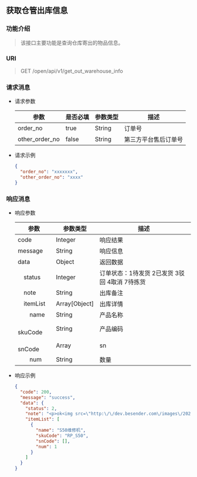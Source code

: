 ## 获取仓管出库信息

### 功能介绍

> 该接口主要功能是查询仓库寄出的物品信息。

### URI

> GET /open/api/v1/get_out_warehouse_info

### 请求消息

- 请求参数

  | 参数 | 是否必填 | 参数类型 | 描述 |
  |---|---|---|---|
  | order_no | true | String | 订单号 |
  | other_order_no | false | String | 第三方平台售后订单号 |

- 请求示例
  ```json
  {
    "order_no": "xxxxxxx",
    "other_order_no": "xxxx"
  }
  ```

### 响应消息

- 响应参数

  | 参数 | 参数类型 | 描述                           |
  |---|------------------------------|---|
  | code | Integer | 响应结果                         |
  | message | String | 响应信息                         |
  | data | Object | 返回数据                         |
  | &emsp;status | Integer | 订单状态：1待发货 2已发货 3驳回 4取消 7待拣货  |
  | &emsp;note | String | 出库备注                         |
  | &emsp;itemList | Array\[Object\] | 出库详情                         |
  | &emsp;&emsp;name | String | 产品名称                         |
  | &emsp;&emsp;skuCode | String | 产品编码                         |
  | &emsp;&emsp;snCode | Array | sn                           |
  | &emsp;&emsp;num | String | 数量                           |


- 响应示例
  ```json
  {
    "code": 200,
    "message": "success",
    "data": {
      "status": 2,
      "note": "<p>ok<img src=\"http:\/\/dev.besender.com\/images\/20210426\/1619421867ldlzDu2YMF.png\"><\/p>",
      "itemList": [
        {
          "name": "S50维修机",
          "skuCode": "RP_S50",
          "snCode": [],
          "num": 1
        }
      ]
    }
  }
  ```

